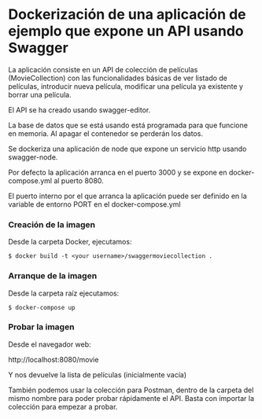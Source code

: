 # Dockerización de una aplicación de ejemplo que expone un API usando Swagger

La aplicación consiste en un API de colección de películas (MovieCollection) con las funcionalidades básicas de ver listado de películas, introducir nueva película, modificar una película ya existente y borrar una película.

El API se ha creado usando swagger-editor.

La base de datos que se está usando está programada para que funcione en memoria. Al apagar el contenedor se perderán los datos.

Se dockeriza una aplicación de node que expone un servicio http usando swagger-node.

Por defecto la aplicación arranca en el puerto 3000 y se expone en docker-compose.yml al puerto 8080.

El puerto interno por el que arranca la aplicación puede ser definido en la variable de entorno PORT en el docker-compose.yml

### Creación de la imagen

Desde la carpeta Docker, ejecutamos:

```shell
$ docker build -t <your username>/swaggermoviecollection .
```

### Arranque de la imagen

Desde la carpeta raíz ejecutamos:

```shell
$ docker-compose up
```

### Probar la imagen

Desde el navegador web:

http://localhost:8080/movie

Y nos devuelve la lista de películas (inicialmente vacía)

También podemos usar la colección para Postman, dentro de la carpeta del mismo nombre para poder probar rápidamente el API. Basta con importar la colección para empezar a probar.
